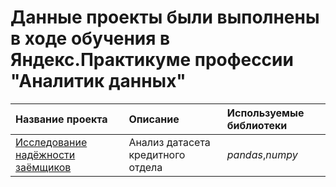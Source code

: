 # Данные проекты были выполнены в ходе обучения в Яндекс.Практикуме профессии "Аналитик данных"
| Название проекта | Описание | Используемые библиотеки | 
| :---------------------- | :---------------------- | :---------------------- |
| [Исследование надёжности заёмщиков](1.credit_reliability) | Анализ датасета кредитного отдела | *pandas*,*numpy* |

